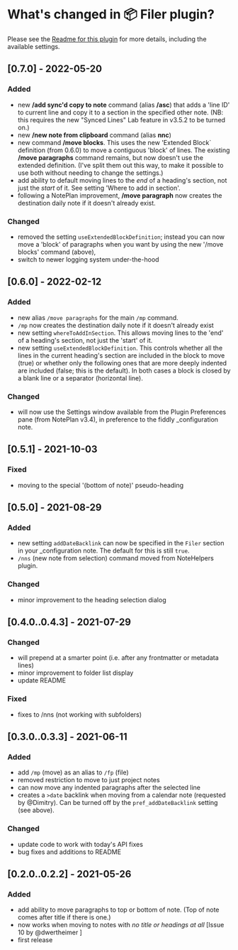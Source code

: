 # What's changed in 📦 Filer plugin?
Please see the [Readme for this plugin](https://github.com/NotePlan/plugins/tree/main/jgclark.Filer) for more details, including the available settings.

<!-- ### Fixed
- `/move paragraphs` sometimes not removing all the paragraphs from the note they are moved from -->
<!-- ### Added
- [when environment() API call is available] ??? will use system locale in dates, where possible
-->

## [0.7.0] - 2022-05-20
### Added
- new **/add sync'd copy to note** command (alias **/asc**) that adds a 'line ID' to current line and copy it to a section in the specified other note. (NB: this requires the new "Synced Lines" Lab feature in v3.5.2 to be turned on.)
- new **/new note from clipboard** command (alias **nnc**)
- new command **/move blocks**. This uses the new 'Extended Block` definition (from 0.6.0) to move a contiguous 'block' of lines. The existing **/move paragraphs** command remains, but now doesn't use the extended definition. (I've split them out this way, to make it possible to use both without needing to change the settings.)
- add ability to default moving lines to the _end_ of a heading's section, not just the _start_ of it. See setting 'Where to add in section'.
- following a NotePlan improvement, **/move paragraph** now creates the destination daily note if it doesn't already exist.

### Changed
- removed the setting `useExtendedBlockDefinition`; instead you can now move a 'block' of paragraphs when you want by using the new '/move blocks' command (above), 
- switch to newer logging system under-the-hood
<!-- - refactored code to allow re-use of my paragraph block finding code. -->

## [0.6.0] - 2022-02-12
### Added
- new alias `/move paragraphs` for the main `/mp` command.
- `/mp` now creates the destination daily note if it doesn't already exist
- new setting `whereToAddInSection`. This allows moving lines to the 'end' of a heading's section, not just the 'start' of it.
- new setting `useExtendedBlockDefinition`. This controls whether all the lines in the current heading's section are included in the block to move (true) or whether only the following ones that are more deeply indented are included (false; this is the default). In both cases a block is closed by a blank line or a separator (horizontal line).

### Changed
- will now use the Settings window available from the Plugin Preferences pane (from NotePlan v3.4), in preference to the fiddly _configuration note.

## [0.5.1] - 2021-10-03
### Fixed
- moving to the special '(bottom of note)' pseudo-heading

## [0.5.0] - 2021-08-29
### Added
- new setting `addDateBacklink` can now be specified in the `Filer` section in your _configuration note. The default for this is still `true`.
- `/nns` (new note from selection) command moved from NoteHelpers plugin.

### Changed
- minor improvement to the heading selection dialog

## [0.4.0..0.4.3] - 2021-07-29
### Changed
- will prepend at a smarter point (i.e. after any frontmatter or metadata lines)
- minor improvement to folder list display
- update README

### Fixed
- fixes to /nns (not working with subfolders)

## [0.3.0..0.3.3] - 2021-06-11
### Added
- add `/mp` (move) as an alias to `/fp` (file)
- removed restriction to move to just project notes
- can now move any indented paragraphs after the selected line
- creates a `>date` backlink when moving from a calendar note (requested by @Dimitry). Can be turned off by the `pref_addDateBacklink` setting (see above).
### Changed
- update code to work with today's API fixes
- bug fixes and additions to README

## [0.2.0..0.2.2] - 2021-05-26
### Added
- add ability to move paragraphs to top or bottom of note. (Top of note comes after title if there is one.)
- now works when moving to notes with _no title or headings at all_ [Issue 10 by @dwertheimer ]
- first release
